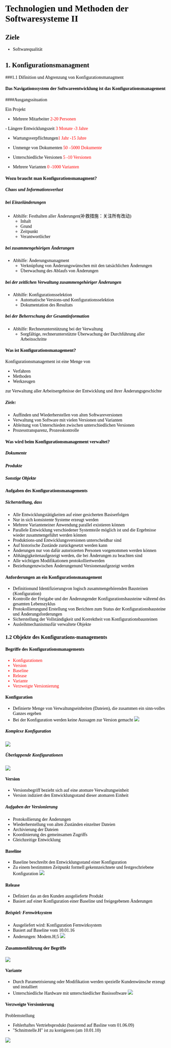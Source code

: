# <font color ='black' face="微软雅黑"> Technologien und Methoden der Softwaresysteme II

## Ziele


- Softwarequalität

## 1. Konfigurationsmanagment
###1.1 Difinition und Abgrenzung von Konfigurationsmanagment

####  Das Navigationssystem der Softwareentwicklung ist das Konfigurationsmanagement

####Ausgangssituation

Ein Projekt

- Mehrere Mitarbeiter <font color ='red'> 2-20 Personen
</font>
- Längere Entwicklungszeit<font color ='red'> 3 Monate -3 Jahre
</font>

- Wartungsverpflichtungen<font color ='red'>1 Jahr -15 Jahre
</font>

- Unmenge von Dokumenten<font color ='red'> 50 –5000 Dokumente
</font>

- Unterschiedliche Versionen<font color ='red'> 5 -10 Versionen
</font>

- Mehrere Varianten<font color ='red'> 0 -1000 Varianten
</font>

#### Wozu braucht man Konfigurationsmanagment?

#####  Chaos und Informationsverlust
##### bei Einzeländerungen

- Abhilfe: Festhalten aller Änderungen(补救措施：关注所有改动)
	- Inhalt
 	- Grund
	- Zeitpunkt
	- Verantwortlicher

##### bei zusammengehörigen Änderungen
- Abhilfe: Änderungsmanagment
	- Verknüpfung von Änderungswünschen mit den tatsächlichen Änderungen
	- Überwachung des Ablaufs von Änderungen

##### bei der zeitlichen Verwaltung zusammengehöriger Änderungen

- Abhilfe: Konfigurationsselektion
	- Automatische Versions-und Konfigurationsselektion
	- Dokumentation des Resultats

##### bei der Beherrschung der Gesamtinformation

- Abhilfe: Rechnerunterstützung bei der Verwaltung
	- Sorgfältige, rechnerunterstützte Überwachung der Durchführung aller Arbeitsschritte

#### Was ist Konfigurationsmanagement?

Konfigurationsmanagement ist eine Menge von

- Verfahren
- Methoden
- Werkzeugen

zur Verwaltung aller Arbeitsergebnisse der Entwicklung und ihrer Änderungsgeschichte

##### Ziele:

- Auffinden und Wiederherstellen von alten Softwareversionen
- Verwaltung von Software mit vielen Versionen und Varianten
- Ableitung von Unterschieden zwischen unterschiedlichen Versionen
- Prozesstransparenz, Prozesskontrolle

#### Was wird beim Konfigurationsmanagement verwaltet?
##### Dokumente
##### Produkte
##### Sonstige Objekte

#### Aufgaben des Konfigurationsmanagements
##### Sicherstellung, dass

- Alle Entwicklungstätigkeiten auf einer gesicherten Basiserfolgen
- Nur in sich konsistente Systeme erzeugt werden
- Mehrere Varianteneiner Anwendung parallel existieren können
- Parallele Entwicklung verschiedener Systemteile möglich ist und die Ergebnisse wieder zusammengeführt werden können
- Produktions-und Entwicklungsversionen unterscheidbar sind
- Auf historische Zustände zurückgesetzt werden kann
- Änderungen nur von dafür autorisierten Personen vorgenommen werden können
- Abhängigkeitenaufgezeigt werden, die bei Änderungen zu beachten sind
- Alle wichtigen Modifikationen protokolliertwerden
- Beziehungenzwischen Änderungenund Versionenaufgezeigt werden

#### Anforderungen an ein Konfigurationsmanagement
- Definitionund Identifizierungvon logisch zusammengehörenden Bausteinen (Konfiguration)
- Kontrolle der Freigabe und der Änderungender Konfigurationsbausteine während des gesamten Lebenszyklus
- Protokollierungund Erstellung von Berichten zum Status der Konfigurationsbausteine und Änderungsforderungen
- Sicherstellung der Vollständigkeit und Korrektheit von Konfigurationsbausteinen
- Ausleihmechanismusfür verwaltete Objekte

### 1.2 Objekte des Konfigurations-managements
#### Begriffe des Konfigurationsmanagements

<font color = 'red'> 

- Konfigurationen
- Version
- Baseline
- Release
- Variante
- Verzweigte Versionierung

</font>

#### Konfiguration

- Definierte Menge von Verwaltungseinheiten (Dateien), die zusammen ein sinn-volles Ganzes ergeben
- Bei der Konfiguration werden keine Aussagen zur Version gemacht
![](file:///C:/Users/david/Pictures/1.PNG)

##### Komplexe Konfiguration
![](https://i.loli.net/2018/04/09/5acb39f3dd4fb.jpg)

##### Überlappende Konfigurationen
![](file:///C:/Users/david/Pictures/3.JPG)

#### Version
- Versionsbegriff bezieht sich auf eine atomare Verwaltungseinheit
- Version indiziert den Entwicklungsstand dieser atomaren Einheit

##### Aufgaben der Versionierung

- Protokollierung der Änderungen
- Wiederherstellung von alten Zuständen einzelner Dateien
- Archivierung der Dateien
- Koordinierung des gemeinsamen Zugriffs
- Gleichzeitige Entwicklung

#### Baseline

- Baseline beschreibt den Entwicklungsstand einer Konfiguration
- Zu einem bestimmten Zeitpunkt formell gekennzeichnete und festgeschriebene Konfiguration
![](file:///C:/Users/david/Pictures/4.JPG)

#### Release

- Definiert das an den Kunden ausgelieferte Produkt
- Basiert auf einer Konfiguration einer Baseline und freigegebenen Änderungen

##### Beispiel: Fernwirksystem

- Ausgeliefert wird: Konfiguration Fernwirksystem
- Basiert auf Baseline vom 10.01.16
- Änderungen: Modem.H;5
![](file:///C:/Users/david/Pictures/5.JPG)

#### Zusammenführung der Begriffe
![](file:///C:/Users/david/Pictures/6.JPG)

#### Variante

- Durch Parametrisierung oder Modifikation werden spezielle Kundenwünsche erzeugt und installiert
- Unterschiedliche Hardware mit unterschiedlicher Basissoftware
![](file:///C:/Users/david/Pictures/7.JPG)

#### Verzweigte Versionierung
Problemstellung

- Fehlerhaftes Vertriebsprodukt (basierend auf Basline vom 01.06.09)
- "Schnittstelle.H" ist zu korrigieren (am 10.01.10)

![](file:///C:/Users/david/Pictures/8.bmp)
